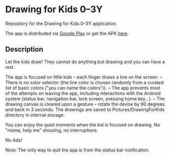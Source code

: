 # Drawing for Kids 0–3Y

Repository for the Drawing for Kids 0–3Y application.

The app is distributed via [Google Play](https://play.google.com/store/apps/details?id=cz.jaro.drawing) or get the APK [here](https://raw.githubusercontent.com/jmalenko/DrawingForKids/master/artifact/release/DrawingForKids-latest.apk).

## Description

Let the kids draw! They cannot do anything but drawing and you can have a rest.

The app is focused on little kids – each finger draws a line on the screen.
– There is no color selector (the line color is chosen randomly from a curated list of basic colors ("you can name the colors")).
– The app prevents most of the attempts on leaving the app, including interactions with the Android system (status bar, navigation bar, lock screen, pressing home key...).
– The drawing canvas is cleared upon a gesture – rotate the devise by 90 degrees and back in 3 seconds. The drawings are saved to Pictures/DrawingForKids directory in internal storage.

You can enjoy the quiet moments when the kid is focused on drawing. No "mama, help me" shouting, no interruptions.

No Ads!

Note: The only way to quit the app is from the status bar notification.
